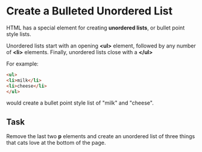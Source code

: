 
# Create a Bulleted Unordered List

HTML has a special element for creating **unordered lists**, or bullet point style lists.

Unordered lists start with an opening **\<ul>** element, followed by any number of **\<li>** elements. Finally, unordered lists close with a **\</ul>**

For example:

``` html
<ul>
<li>milk</li>
<li>cheese</li>
</ul>
```

would create a bullet point style list of "milk" and "cheese".

## Task

Remove the last two **p** elements and create an unordered list of three things that cats love at the bottom of the page.
